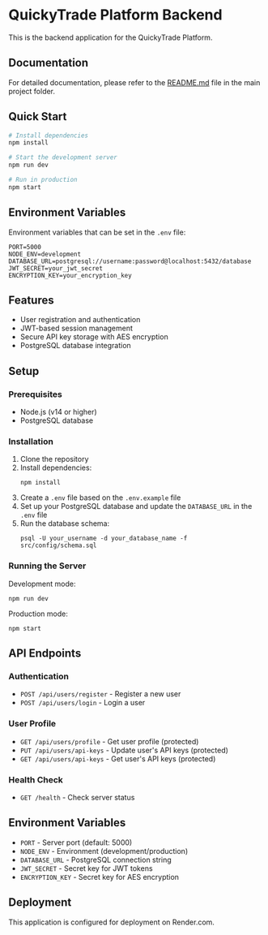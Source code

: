 # QuickyTrade Platform Backend

This is the backend application for the QuickyTrade Platform.

## Documentation

For detailed documentation, please refer to the [README.md](../README.md) file in the main project folder.

## Quick Start

```bash
# Install dependencies
npm install

# Start the development server
npm run dev

# Run in production
npm start
```

## Environment Variables

Environment variables that can be set in the `.env` file:

```
PORT=5000
NODE_ENV=development
DATABASE_URL=postgresql://username:password@localhost:5432/database
JWT_SECRET=your_jwt_secret
ENCRYPTION_KEY=your_encryption_key
```

## Features

- User registration and authentication
- JWT-based session management
- Secure API key storage with AES encryption
- PostgreSQL database integration

## Setup

### Prerequisites

- Node.js (v14 or higher)
- PostgreSQL database

### Installation

1. Clone the repository
2. Install dependencies:
   ```
   npm install
   ```
3. Create a `.env` file based on the `.env.example` file
4. Set up your PostgreSQL database and update the `DATABASE_URL` in the `.env` file
5. Run the database schema:
   ```
   psql -U your_username -d your_database_name -f src/config/schema.sql
   ```

### Running the Server

Development mode:
```
npm run dev
```

Production mode:
```
npm start
```

## API Endpoints

### Authentication

- `POST /api/users/register` - Register a new user
- `POST /api/users/login` - Login a user

### User Profile

- `GET /api/users/profile` - Get user profile (protected)
- `PUT /api/users/api-keys` - Update user's API keys (protected)
- `GET /api/users/api-keys` - Get user's API keys (protected)

### Health Check

- `GET /health` - Check server status

## Environment Variables

- `PORT` - Server port (default: 5000)
- `NODE_ENV` - Environment (development/production)
- `DATABASE_URL` - PostgreSQL connection string
- `JWT_SECRET` - Secret key for JWT tokens
- `ENCRYPTION_KEY` - Secret key for AES encryption

## Deployment

This application is configured for deployment on Render.com. 